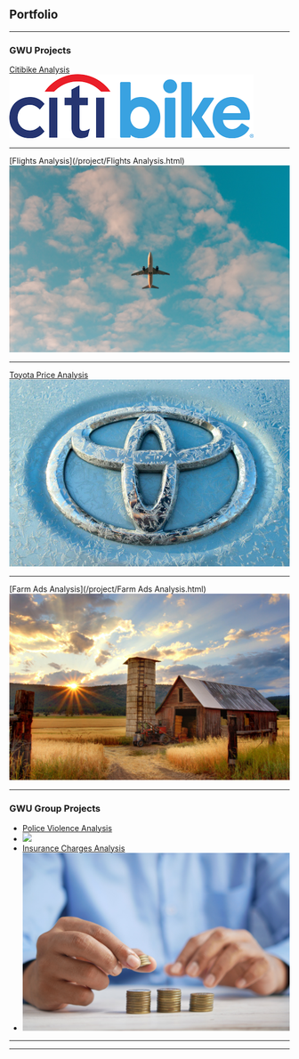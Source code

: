 ## Portfolio

---

### GWU Projects

[Citibike Analysis](/project/Citibike_Analysis.html)
<img src="images/citibike.png?raw=true"/>

---
[Flights Analysis](/project/Flights Analysis.html)
<img src="images/philip-myrtorp-iiqpxCg2GD4-unsplash.jpg?raw=true"/>

---
[Toyota Price Analysis](/project/Toyota_Corolla_Analysis.html)
<img src="images/photo-1546545817-27f0fb006153.webp?raw=true"/>

---
[Farm Ads Analysis](/project/Farm Ads Analysis.html)
<img src="images/timothy-eberly-XemjjFd_4qE-unsplash.jpg?raw=true"/>

---

### GWU Group Projects

- [Police Violence Analysis](/project/FoAI-TeamProject-group7-Report.pdf)
- <img src="images/munshots-A3gXBmO0jaM-unsplash.jpg?raw=true"/>
- [Insurance Charges Analysis](/project/IOT_Team_Project_Group_10_Report.pdf)
- <img src="images/towfiqu-barbhuiya-jpqyfK7GB4w-unsplash.jpg?raw=true"/>

---




---

